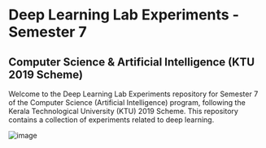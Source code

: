 # Deep Learning Lab Experiments - Semester 7
## Computer Science & Artificial Intelligence (KTU 2019 Scheme)

Welcome to the Deep Learning Lab Experiments repository for Semester 7 of the Computer Science (Artificial Intelligence) program, following the Kerala Technological University (KTU) 2019 Scheme. This repository contains a collection of experiments related to deep learning.

![image](https://github.com/ALPHS28/Deep-Learning-Lab-Experiments/assets/106025606/1fd9fe1a-631f-460f-80a3-610a0c096649)

